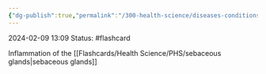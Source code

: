 ```yaml
---
{"dg-publish":true,"permalink":"/300-health-science/diseases-conditions/acne/","updated":"2024-03-20T13:02:23.341-05:00"}
---
```


2024-02-09
13:09
Status: #flashcard

 Inflammation of the [[Flashcards/Health Science/PHS/sebaceous glands\|sebaceous glands]]